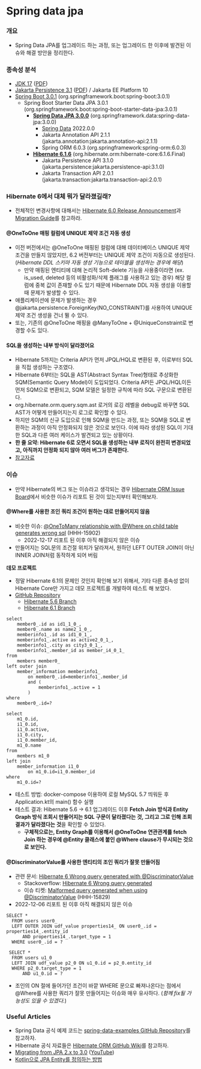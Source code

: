 # Spring data jpa

### **개요**

* Spring Data JPA를 업그레이드 하는 과정, 또는 업그레이드 한 이후에 발견된 이슈와 해결 방안을 정리한다.

### **종속성 분석**

* [JDK 17](https://docs.oracle.com/javase/specs/jls/se17/html/index.html) ([PDF](https://docs.oracle.com/javase/specs/jls/se17/jls17.pdf))
* [Jakarta Persistence 3.1](https://jakarta.ee/specifications/persistence/3.1/jakarta-persistence-spec-3.1.html) ([PDF](https://jakarta.ee/specifications/persistence/3.1/jakarta-persistence-spec-3.1.pdf)) / Jakarta EE Platform 10
* [Spring Boot 3.0.1](https://docs.spring.io/spring-boot/docs/3.0.1/reference/htmlsingle/) (org.springframework.boot:spring-boot:3.0.1)
  * Spring Boot Starter Data JPA 3.0.1 (org.springframework.boot:spring-boot-starter-data-jpa:3.0.1)
    * [**Spring Data JPA 3.0.0**](https://docs.spring.io/spring-data/jpa/docs/3.0.0/reference/html/) (org.springframework.data:spring-data-jpa:3.0.0)
      * [Spring Data](https://docs.spring.io/spring-data/commons/docs/current/reference/html/) 2022.0.0
      * Jakarta Annotation API 2.1.1 (jakarta.annotation:jakarta.annotation-api:2.1.1)
      * Spring ORM 6.0.3 (org.springframework:spring-orm:6.0.3)
    * [**Hibernate 6.1.6**](https://docs.jboss.org/hibernate/orm/6.1/userguide/html\_single/Hibernate\_User\_Guide.html) (org.hibernate.orm:hibernate-core:6.1.6.Final)
      * Jakarta Persistence API 3.1.0 (jakarta.persistence:jakarta.persistence-api:3.1.0)
      * Jakarta Transaction API 2.0.1 (jakarta.transaction:jakarta.transaction-api:2.0.1)

### **Hibernate 6에서 대체 뭐가 달라졌길래?**

* 전체적인 변경사항에 대해서는 [Hibernate 6.0 Release Announcement](https://in.relation.to/2022/03/31/orm-60-final/)과 [Migration Guide](https://docs.jboss.org/hibernate/orm/6.0/migration-guide/migration-guide.html#logical-1-1-unique)를 참고하라.

#### @OneToOne 매핑 컬럼에 UNIQUE 제약 조건 자동 생성

* 이전 버전에서는 @OneToOne 매핑된 컬럼에 대해 데이터베이스 UNIQUE 제약 조건을 만들지 않았지만, 6.2 버전부터는 UNIQUE 제약 조건이 자동으로 생성된다. (_Hibernate DDL 스키마 자동 생성 기능으로 테이블을 생성하는 경우에 해당_)
  * 만약 매핑된 엔티티에 대해 논리적 Soft-delete 기능을 사용중이라면 (ex. is\_used, deleted 등의 비활성화/삭제 플래그를 사용하고 있는 경우) 해당 컬럼에 중복 값이 존재할 수도 있기 때문에 Hibernate DDL 자동 생성을 이용할 때 문제가 발생할 수 있다.
* 애플리케이션에 문제가 발생하는 경우 @jakarta.persistence.ForeignKey(NO\_CONSTRAINT)를 사용하여 UNIQUE 제약 조건 생성을 건너 뛸 수 있다.
* 또는, 기존의 @OneToOne 매핑을 @ManyToOne + @UniqueConstraint로 변경할 수도 있다.

#### **SQL을 생성하는 내부 방식이 달라졌어요**

* Hibernate 5까지는 Criteria API가 먼저 JPQL/HQL로 변환된 후, 이로부터 SQL을 직접 생성하는 구조였다.
* Hibernate 6부터는 SQL을 AST(Abstract Syntax Tree)형태로 추상화한 SQM(Semantic Query Model)이 도입되었다. Criteria API든 JPQL/HQL이든 먼저 SQM으로 변환되고, SQM 모델은 일정한 규칙에 따라 SQL 구문으로 변환된다.
* org.hibernate.orm.query.sqm.ast 로거의 로깅 레벨을 debug로 바꾸면 SQL AST가 어떻게 만들어지는지 로그로 확인할 수 있다.
* 하지만 SQM의 신규 도입으로 인해 SQM을 만드는 과정, 또는 SQM을 SQL로 변환하는 과정이 아직 안정화되지 않은 것으로 보인다. 이에 따라 생성된 SQL이 기대한 SQL과 다른 여러 케이스가 발견되고 있는 상황이다.
* **한 줄 요약: Hibernate 6로 오면서 SQL을 생성하는 내부 로직이 완전히 변경되었고, 아직까지 안정화 되지 않아 여러 버그가 존재한다.**
* [참고자료](https://vladmihalcea.com/hibernate-sqm-semantic-query-model/)

### **이슈**

* 만약 Hibernate의 버그 또는 이슈라고 생각되는 경우 [Hibernate ORM Issue Board](https://hibernate.atlassian.net/jira/software/c/projects/HHH/issues/?filter=allissues)에서 비슷한 이슈가 리포트 된 것이 있는지부터 확인해보자.

#### @Where를 사용한 조인 쿼리 조건이 원하는 대로 만들어지지 않음

* 비슷한 이슈: [@OneToMany relationship with @Where on child table generates wrong sql](https://hibernate.atlassian.net/browse/HHH-15902) (HHH-15902)
  * 2022-12-17 리포트 된 이후 아직 해결되지 않은 이슈
* 만들어지는 SQL문의 조건절 위치가 달라져서, 원하던 LEFT OUTER JOIN이 아닌 INNER JOIN처럼 동작하게 되어 버림





**데모 프로젝트**

* 정말 Hibernate 6.1의 문제인 것인지 확인해 보기 위해서, 기타 다른 종속성 없이 Hibernate Core만 가지고 데모 프로젝트를 개발하여 테스트 해 보았다.
* [GitHub Repository](https://github.com/Kmong/hibernate-demo)
  * [Hibernate 5.6 Branch](https://github.com/Kmong/hibernate-demo/tree/hibernate-5.6)
  * [Hibernate 6.1 Branch](https://github.com/Kmong/hibernate-demo/tree/hibernate-6.1)

```
select
    member0_.id as id1_1_0_,
    member0_.name as name2_1_0_,
    memberinfo1_.id as id1_0_1_,
    memberinfo1_.active as active2_0_1_,
    memberinfo1_.city as city3_0_1_,
    memberinfo1_.member_id as member_i4_0_1_ 
from
    members member0_ 
left outer join
    member_information memberinfo1_ 
        on member0_.id=memberinfo1_.member_id 
        and (
            memberinfo1_.active = 1
        )  
where
    member0_.id=?
```

```
select
    m1_0.id,
    i1_0.id,
    i1_0.active,
    i1_0.city,
    i1_0.member_id,
    m1_0.name 
from
    members m1_0 
left join
    member_information i1_0 
        on m1_0.id=i1_0.member_id 
where
    m1_0.id=?
```

* 테스트 방법: docker-compose 이용하여 로컬 MySQL 5.7 띄워둔 후 Application.kt의 main() 함수 실행
* 테스트 결과: Hibernate 5.6 → 6.1 업그레이드 이후 **Fetch Join 방식과 Entity Graph 방식 조회시 만들어지는 SQL 구문이 달라졌다는 것, 그리고 그로 인해 조회 결과가 달라졌다는 것**을 확인할 수 있었다.
  * **구체적으로는, Entity Graph를 이용해서 @OneToOne 연관관계를 fetch Join 하는 경우에 @Entity 클래스에 붙인 @Where clause가 무시되는 것으로 보인다.**

#### **@DiscriminatorValue를 사용한 엔티티의 조인 쿼리가 잘못 만들어짐**

* 관련 문서: [Hibernate 6 Wrong query generated with @DiscriminatorValue](https://discourse.hibernate.org/t/hibernate-6-wrong-query-generated-with-discriminatorvalue/6984)
  * Stackoverflow: [Hibernate 6 Wrong query generated](https://stackoverflow.com/questions/74695210/hibernate-6-wrong-query-generated)
  * 이슈 티켓: [Malformed query generated when using @DiscriminatorValue](https://hibernate.atlassian.net/browse/HHH-15829) (HHH-15829)
* 2022-12-06 리포트 된 이후 아직 해결되지 않은 이슈

```
SELECT *
  FROM users user0_
  LEFT OUTER JOIN udf_value properties14_ ON user0_.id = properties14_.entity_id
      AND properties14_.target_type = 1
  WHERE user0_.id = ?
```

```
 SELECT *
  FROM users u1_0
  LEFT JOIN udf_value p2_0 ON u1_0.id = p2_0.entity_id
  WHERE p2_0.target_type = 1
      AND u1_0.id = ?
```

* 조인의 ON 절에 들어가던 조건이 바깥 WHERE 문으로 빠져나온다는 점에서 @Where를 사용한 쿼리가 잘못 만들어지는 이슈와 매우 유사하다. (_함께 fix될 가능성도 있을 수 있겠다._)



### Useful Articles

* Spring Data 공식 예제 코드는 [spring-data-examples GitHub Repository](https://github.com/spring-projects/spring-data-examples)를 참고하자.
* Hibernate 공식 자료들은 [Hibernate ORM GitHub Wiki](https://github.com/hibernate/hibernate-orm/wiki)를 참고하자.
* [Migrating from JPA 2.x to 3.0](https://thorben-janssen.com/migrating-jpa-2-x-to-3-0/) ([YouTube](https://www.youtube.com/watch?v=11mB8NM8g8c))
* [Kotlin으로 JPA Entity를 정의하는 방법](https://spoqa.github.io/2022/08/16/kotlin-jpa-entity.html)
